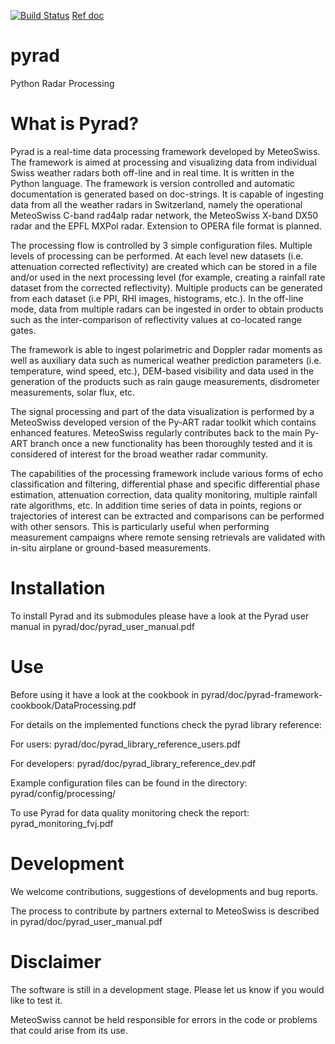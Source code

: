 [![Build Status](https://travis-ci.org/meteoswiss-mdr/pyrad.svg?branch=master)](https://travis-ci.org/meteoswiss-mdr/pyrad)
[Ref doc](https://meteoswiss-mdr.github.io/pyrad/)

# pyrad
Python Radar Processing

# What is Pyrad?
Pyrad is a real-time data processing framework developed by MeteoSwiss. The framework is
aimed at processing and visualizing data from individual Swiss weather radars both off-line and in
real time. It is written in the Python language. The framework is version controlled and automatic
documentation is generated based on doc-strings. It is capable of ingesting data from all the
weather radars in Switzerland, namely the operational MeteoSwiss C-band rad4alp radar network,
the MeteoSwiss X-band DX50 radar and the EPFL MXPol radar. Extension to OPERA file format is planned.

The processing flow is controlled by 3 simple configuration files. Multiple levels of processing can
be performed. At each level new datasets (i.e. attenuation corrected reflectivity) are created which
can be stored in a file and/or used in the next processing level (for example, creating a rainfall rate
dataset from the corrected reflectivity). Multiple products can be generated from each dataset (i.e
PPI, RHI images, histograms, etc.). In the off-line mode, data from multiple radars can be ingested
in order to obtain products such as the inter-comparison of reflectivity values at co-located range
gates.

The framework is able to ingest polarimetric and Doppler radar moments as well as auxiliary data
such as numerical weather prediction parameters (i.e. temperature, wind speed, etc.), DEM-based
visibility and data used in the generation of the products such as rain gauge measurements,
disdrometer measurements, solar flux, etc.

The signal processing and part of the data visualization is performed by a MeteoSwiss developed
version of the Py-ART radar toolkit which contains enhanced features. MeteoSwiss regularly
contributes back to the main Py-ART branch once a new functionality has been thoroughly tested
and it is considered of interest for the broad weather radar community.

The capabilities of the processing framework include various forms of echo classification and
filtering, differential phase and specific differential phase estimation, attenuation correction, data
quality monitoring, multiple rainfall rate algorithms, etc. In addition time series of data in points,
regions or trajectories of interest can be extracted and comparisons can be performed with other
sensors. This is particularly useful when performing measurement campaigns where remote
sensing retrievals are validated with in-situ airplane or ground-based measurements.

# Installation
To install Pyrad and its submodules please have a look at the Pyrad user manual in pyrad/doc/pyrad_user_manual.pdf

# Use
Before using it have a look at the cookbook in pyrad/doc/pyrad-framework-cookbook/DataProcessing.pdf

For details on the implemented functions check the pyrad library reference:

For users: pyrad/doc/pyrad_library_reference_users.pdf

For developers: pyrad/doc/pyrad_library_reference_dev.pdf


Example configuration files can be found in the directory: pyrad/config/processing/

To use Pyrad for data quality monitoring check the report: pyrad_monitoring_fvj.pdf

# Development
We welcome contributions, suggestions of developments and bug reports.

The process to contribute by partners external to MeteoSwiss is described in pyrad/doc/pyrad_user_manual.pdf

# Disclaimer
The software is still in a development stage. Please let us know if you would like to test it.

MeteoSwiss cannot be held responsible for errors in the code or problems that could arise from its use.

